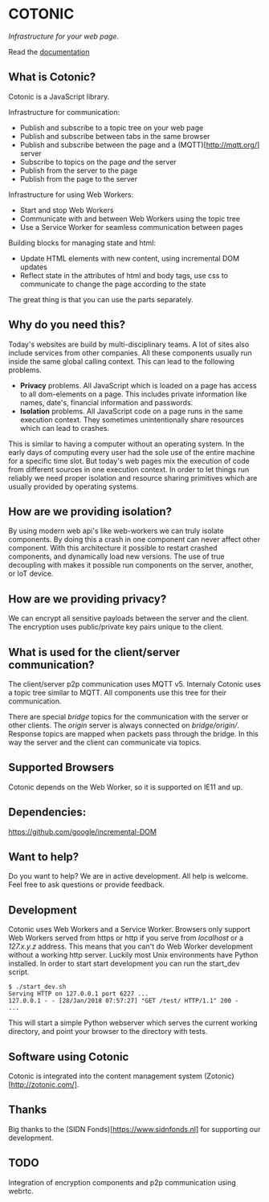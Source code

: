 # COTONIC

*Infrastructure for your web page.*

Read the [documentation](https://cotonic.org/)

## What is Cotonic?

Cotonic is a JavaScript library.

Infrastructure for communication:

 * Publish and subscribe to a topic tree on your web page
 * Publish and subscribe between tabs in the same browser
 * Publish and subscribe between the page and a (MQTT)[http://mqtt.org/] server
 * Subscribe to topics on the page _and_ the server
 * Publish from the server to the page
 * Publish from the page to the server

Infrastructure for using Web Workers:

 * Start and stop Web Workers
 * Communicate with and between Web Workers using the topic tree
 * Use a Service Worker for seamless communication between pages

Building blocks for managing state and html:

 * Update HTML elements with new content, using incremental DOM updates
 * Reflect state in the attributes of html and body tags, use
   css to communicate to change the page according to the state

The great thing is that you can use the parts separately.

## Why do you need this?

Today's websites are build by multi-disciplinary teams. A lot of sites
also include services from other companies. All these components usually
run inside the same global calling context. This can lead to the following
problems.

  * **Privacy** problems. All JavaScript which is loaded on a page has
    access to all dom-elements on a page. This includes private information like
    names, date's, financial information and passwords.
  * **Isolation** problems. All JavaScript code on a page runs in the same
    execution context. They sometimes unintentionally share resources which
    can lead to crashes.

This is similar to having a computer without an operating system. In the
early days of computing every user had the sole use of the entire machine
for a specific time slot. But today's web pages mix the execution of code
from different sources in one execution context. In order to let things run
reliably we need proper isolation and resource sharing primitives which are 
usually provided by operating systems.

## How are we providing isolation?

By using modern web api's like web-workers we can truly isolate components.
By doing this a crash in one component can never affect other component.
With this architecture it possible to restart crashed components, and dynamically
load new versions. The use of true decoupling with makes it possible run components
on the server, another, or IoT device.

## How are we providing privacy?

We can encrypt all sensitive payloads between the server and the client. The
encryption uses public/private key pairs unique to the client.

## What is used for the client/server communication?

The client/server p2p communication uses MQTT v5. Internaly Cotonic uses a
topic tree similar to MQTT. All components use this tree for their communication.

There are special *bridge* topics for the communication with the server or other
clients. The *origin* server is always connected on *bridge/origin/*. Response
topics are mapped when packets pass through the bridge. In this way the server
and the client can communicate via topics.

## Supported Browsers

Cotonic depends on the Web Worker, so it is supported on IE11 and up.

## Dependencies:

https://github.com/google/incremental-DOM

## Want to help?

Do you want to help? We are in active development. All help is welcome. Feel free 
to ask questions or provide feedback.

## Development

Cotonic uses Web Workers and a Service Worker. Browsers only support Web Workers served from
https or http if you serve from _localhost_ or a _127.x.y.z_ address. This  means that you
can't do Web Worker development without a working http server. Luckily most Unix environments
have Python installed. In order to start start development you can run the start_dev script.

```
$ ./start_dev.sh
Serving HTTP on 127.0.0.1 port 6227 ...
127.0.0.1 - - [28/Jan/2018 07:57:27] "GET /test/ HTTP/1.1" 200 -
...
```

This will start a simple Python webserver which serves the current working directory, and
point your browser to the directory with tests.

## Software using Cotonic

Cotonic is integrated into the content management system (Zotonic)[http://zotonic.com/].

## Thanks

Big thanks to the (SIDN Fonds)[https://www.sidnfonds.nl] for supporting our development.

## TODO

Integration of encryption components and p2p communication using webrtc.

